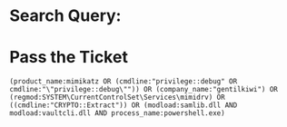 # Search Query:
# Pass the Ticket
` (product_name:mimikatz OR (cmdline:"privilege::debug" OR cmdline:"\"privilege::debug\"")) OR (company_name:"gentilkiwi") OR (regmod:SYSTEM\CurrentControlSet\Services\mimidrv) OR ((cmdline:"CRYPTO::Extract")) OR (modload:samlib.dll AND modload:vaultcli.dll AND process_name:powershell.exe) `